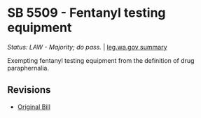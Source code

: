 # SB 5509 - Fentanyl testing equipment
*Status: LAW - Majority; do pass.* | [leg.wa.gov summary](https://app.leg.wa.gov/billsummary?BillNumber=5509&Year=2021)

Exempting fentanyl testing equipment from the definition of drug paraphernalia.

## Revisions
* [Original Bill](1/)